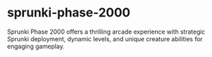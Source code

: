 # sprunki-phase-2000
Sprunki Phase 2000 offers a thrilling arcade experience with strategic Sprunki deployment, dynamic levels, and unique creature abilities for engaging gameplay.
